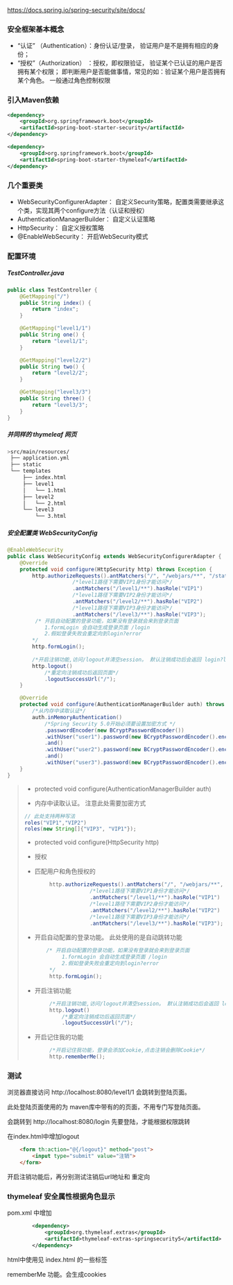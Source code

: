 https://docs.spring.io/spring-security/site/docs/

### 安全框架基本概念
+ “认证” （Authentication）：身份认证/登录，
        验证用户是不是拥有相应的身份；
+ “授权”（Authorization） ：授权，即权限验证，
        验证某个已认证的用户是否拥有某个权限；
        即判断用户是否能做事情，常见的如：验证某个用户是否拥有某个角色。
        一般通过角色控制权限
### 引入Maven依赖
```xml
<dependency>
    <groupId>org.springframework.boot</groupId>
    <artifactId>spring-boot-starter-security</artifactId>
</dependency>

<dependency>
    <groupId>org.springframework.boot</groupId>
    <artifactId>spring-boot-starter-thymeleaf</artifactId>
</dependency>
```

### 几个重要类
+ WebSecurityConfigurerAdapter：
    自定义Security策略，配置类需要继承这个类，实现其两个configure方法（认证和授权）
+ AuthenticationManagerBuilder：
    自定义认证策略
+ HttpSecurity：
    自定义授权策略
+ @EnableWebSecurity：
    开启WebSecurity模式

### 配置环境
##### TestController.java
```java
public class TestController {
    @GetMapping("/")
    public String index() {
        return "index";
    }

    @GetMapping("level1/1")
    public String one() {
        return "level1/1";
    }

    @GetMapping("level2/2")
    public String two() {
        return "level2/2";
    }

    @GetMapping("level3/3")
    public String three() {
        return "level3/3";
    }
}
```
##### 并同样的 thymeleaf 网页
```bash
>src/main/resources/
 ├── application.yml
 ├── static
 └── templates
     ├── index.html
     ├── level1
     │   └── 1.html
     ├── level2
     │   └── 2.html
     └── level3
         └── 3.html
```
##### 安全配置类 WebSecurityConfig
```java
@EnableWebSecurity
public class WebSecurityConfig extends WebSecurityConfigurerAdapter {
    @Override
    protected void configure(HttpSecurity http) throws Exception {
        http.authorizeRequests().antMatchers("/", "/webjars/**", "/static/**").permitAll()
                     /*level1路径下需要VIP1身份才能访问*/
                     .antMatchers("/level1/**").hasRole("VIP1")
                     /*level1路径下需要VIP2身份才能访问*/
                     .antMatchers("/level2/**").hasRole("VIP2")
                     /*level1路径下需要VIP3身份才能访问*/
                     .antMatchers("/level3/**").hasRole("VIP3");
         /* 开启自动配置的登录功能，如果没有登录就会来到登录页面
            1.formLogin 会自动生成登录页面 /login
            2.假如登录失败会重定向到login?error
        */
        http.formLogin();
        
        /*开启注销功能,访问/logout并清空session。 默认注销成功后会返回 login?logout */
        http.logout()
            /*重定向注销成功后返回页面*/
            .logoutSuccessUrl("/");
    }

    @Override
    protected void configure(AuthenticationManagerBuilder auth) throws Exception {
        /*从内存中读取认证*/
        auth.inMemoryAuthentication()
            /*Spring Security 5.0开始必须要设置加密方式 */
            .passwordEncoder(new BCryptPasswordEncoder())
            .withUser("user1").password(new BCryptPasswordEncoder().encode("123")).roles("VIP1", "VIP2")
            .and()
            .withUser("user2").password(new BCryptPasswordEncoder().encode("123")).roles("VIP2", "VIP3")
            .and()
            .withUser("user3").password(new BCryptPasswordEncoder().encode("123")).roles(new String[]{"VIP3", "VIP1"});
    }
}
```
>+ protected void configure(AuthenticationManagerBuilder auth) 
>
>  + 内存中读取认证。 注意此处需要加密方式
>
>  ```java
>  // 此处支持两种写法
>  roles("VIP1","VIP2") 
>  roles(new String[]{"VIP3", "VIP1"});
>  ```
>
>+ protected void configure(HttpSecurity http)
>
>  + 授权 
>  + 匹配用户和角色授权的
>
>  ```java
>          http.authorizeRequests().antMatchers("/", "/webjars/**", "/static/**").permitAll()
>                       /*level1路径下需要VIP1身份才能访问*/
>                       .antMatchers("/level1/**").hasRole("VIP1")
>                       /*level1路径下需要VIP2身份才能访问*/
>                       .antMatchers("/level2/**").hasRole("VIP2")
>                       /*level1路径下需要VIP3身份才能访问*/
>                       .antMatchers("/level3/**").hasRole("VIP3");
>  ```
>
>  + 开启自动配置的登录功能。 此处使用的是自动跳转功能
>
>  ```java
>         /* 开启自动配置的登录功能，如果没有登录就会来到登录页面
>              1.formLogin 会自动生成登录页面 /login
>              2.假如登录失败会重定向到login?error
>          */
>          http.formLogin();
>  ```
>
>  + 开启注销功能
>
>  ```java
>          /*开启注销功能,访问/logout并清空session。 默认注销成功后会返回 login?logout */
>          http.logout()
>              /*重定向注销成功后返回页面*/
>              .logoutSuccessUrl("/");
>  ```
>
>  + 开启记住我的功能
>
>  ```java
>          /*开启记住我功能，登录会添加Cookie,点击注销会删除Cookie*/
>          http.rememberMe();
>  ```
>
>  
>

### 测试

浏览器直接访问 http://localhost:8080/level1/1  会跳转到登陆页面。

此处登陆页面使用的为 maven库中带有的的页面，不用专门写登陆页面。

会跳转到 http://localhost:8080/login 先要登陆，才能根据权限跳转



在index.html中增加logout

```html
    <form th:action="@{/logout}" method="post">
        <input type="submit" value="注销">
    </form>
```

开启注销功能后，再分别测试注销后url地址和 重定向



### thymeleaf 安全属性根据角色显示

pom.xml 中增加

```xml
        <dependency>
            <groupId>org.thymeleaf.extras</groupId>
            <artifactId>thymeleaf-extras-springsecurity5</artifactId>
        </dependency>
```

html中使用见 index.html 的一些标签



rememberMe 功能。会生成cookies





